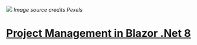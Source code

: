 ![]([https://github.com/sugamsingh97ProMgt/wwwroot/day2.jpg)
*Image source credits Pexels*
# [Project Management in Blazor .Net 8](https://github.com/sugamsingh97/ProMgt)


